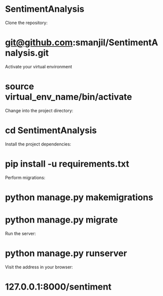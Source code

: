 # SentimentAnalysis

Clone the repository:
# git@github.com:smanjil/SentimentAnalysis.git

Activate your virtual environment
# source virtual_env_name/bin/activate

Change into the project directory:
# cd SentimentAnalysis

Install the project dependencies:
# pip install -u requirements.txt

Perform migrations:
# python manage.py makemigrations
# python manage.py migrate

Run the server:
# python manage.py runserver 

Visit the address in your browser:
# 127.0.0.1:8000/sentiment
